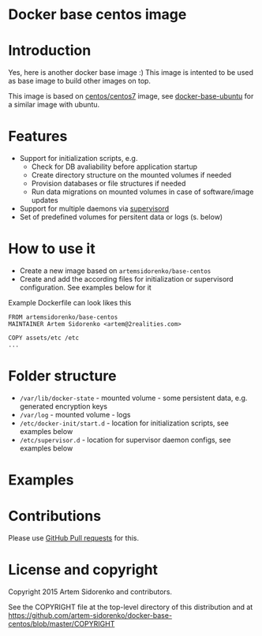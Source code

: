 Docker base centos image
========================

Introduction
============

Yes, here is another docker base image :) This image is intented to be used as base image to build other images on top.

This image is based on [centos/centos7](https://registry.hub.docker.com/_/centos/) image, see [docker-base-ubuntu](https://github.com/artem-sidorenko/docker-base-ubuntu) for a similar image with ubuntu.

Features
========

  - Support for initialization scripts, e.g.
    - Check for DB avaliability before application startup
    - Create directory structure on the mounted volumes if needed
    - Provision databases or file structures if needed
    - Run data migrations on mounted volumes in case of software/image updates
  - Support for multiple daemons via [supervisord](http://supervisord.org/)
  - Set of predefined volumes for persitent data or logs (s. below)

How to use it
=============
  - Create a new image based on `artemsidorenko/base-centos`
  - Create and add the according files for initialization or supervisord configuration. See examples below for it

Example Dockerfile can look likes this

    FROM artemsidorenko/base-centos
    MAINTAINER Artem Sidorenko <artem@2realities.com>
    
    COPY assets/etc /etc
    ...


Folder structure
================

  - `/var/lib/docker-state` - mounted volume - some persistent data, e.g. generated encryption keys
  - `/var/log` - mounted volume - logs
  - `/etc/docker-init/start.d` - location for initialization scripts, see examples below
  - `/etc/supervisor.d` - location for supervisor daemon configs, see examples below

Examples
========

Contributions
=============

Please use [GitHub Pull requests][github_pullreq] for this.

License and copyright
=====================
Copyright 2015 Artem Sidorenko and contributors.

See the COPYRIGHT file at the top-level directory of this distribution
and at https://github.com/artem-sidorenko/docker-base-centos/blob/master/COPYRIGHT

[github_pullreq]: https://help.github.com/articles/using-pull-requests
